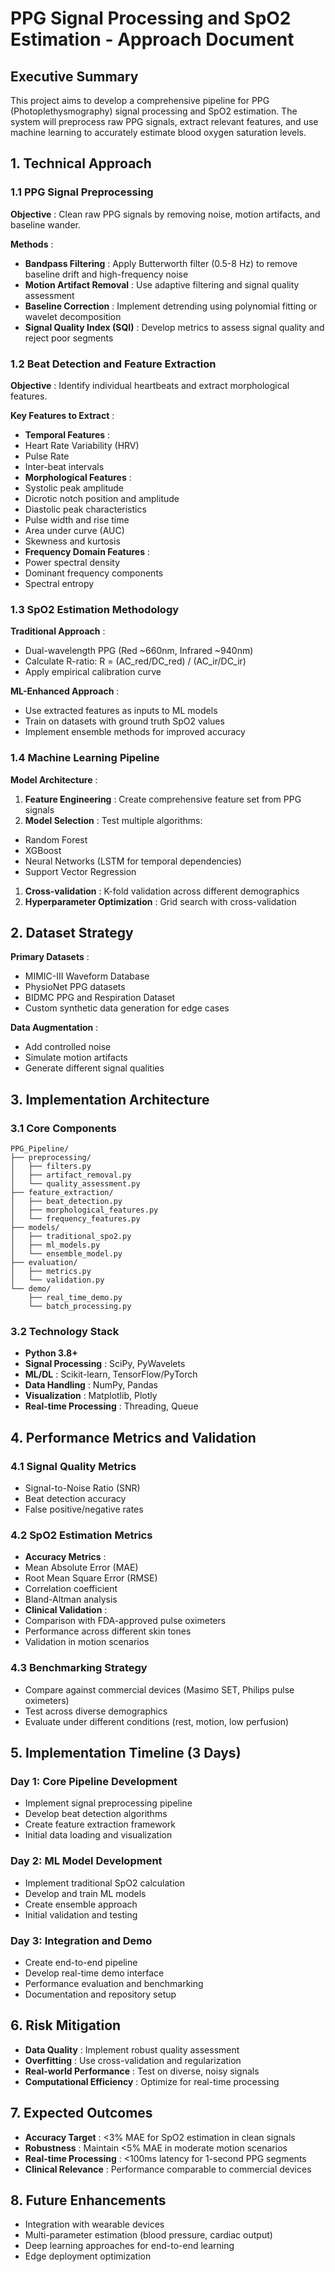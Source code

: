 # PPG Signal Processing and SpO2 Estimation - Approach Document

## Executive Summary

This project aims to develop a comprehensive pipeline for PPG (Photoplethysmography) signal processing and SpO2 estimation. The system will preprocess raw PPG signals, extract relevant features, and use machine learning to accurately estimate blood oxygen saturation levels.

## 1. Technical Approach

### 1.1 PPG Signal Preprocessing

 **Objective** : Clean raw PPG signals by removing noise, motion artifacts, and baseline wander.

 **Methods** :

* **Bandpass Filtering** : Apply Butterworth filter (0.5-8 Hz) to remove baseline drift and high-frequency noise
* **Motion Artifact Removal** : Use adaptive filtering and signal quality assessment
* **Baseline Correction** : Implement detrending using polynomial fitting or wavelet decomposition
* **Signal Quality Index (SQI)** : Develop metrics to assess signal quality and reject poor segments

### 1.2 Beat Detection and Feature Extraction

 **Objective** : Identify individual heartbeats and extract morphological features.

 **Key Features to Extract** :

* **Temporal Features** :
* Heart Rate Variability (HRV)
* Pulse Rate
* Inter-beat intervals
* **Morphological Features** :
* Systolic peak amplitude
* Dicrotic notch position and amplitude
* Diastolic peak characteristics
* Pulse width and rise time
* Area under curve (AUC)
* Skewness and kurtosis
* **Frequency Domain Features** :
* Power spectral density
* Dominant frequency components
* Spectral entropy

### 1.3 SpO2 Estimation Methodology

 **Traditional Approach** :

* Dual-wavelength PPG (Red ~660nm, Infrared ~940nm)
* Calculate R-ratio: R = (AC_red/DC_red) / (AC_ir/DC_ir)
* Apply empirical calibration curve

 **ML-Enhanced Approach** :

* Use extracted features as inputs to ML models
* Train on datasets with ground truth SpO2 values
* Implement ensemble methods for improved accuracy

### 1.4 Machine Learning Pipeline

 **Model Architecture** :

1. **Feature Engineering** : Create comprehensive feature set from PPG signals
2. **Model Selection** : Test multiple algorithms:

* Random Forest
* XGBoost
* Neural Networks (LSTM for temporal dependencies)
* Support Vector Regression

1. **Cross-validation** : K-fold validation across different demographics
2. **Hyperparameter Optimization** : Grid search with cross-validation

## 2. Dataset Strategy

 **Primary Datasets** :

* MIMIC-III Waveform Database
* PhysioNet PPG datasets
* BIDMC PPG and Respiration Dataset
* Custom synthetic data generation for edge cases

 **Data Augmentation** :

* Add controlled noise
* Simulate motion artifacts
* Generate different signal qualities

## 3. Implementation Architecture

### 3.1 Core Components

```
PPG_Pipeline/
├── preprocessing/
│   ├── filters.py
│   ├── artifact_removal.py
│   └── quality_assessment.py
├── feature_extraction/
│   ├── beat_detection.py
│   ├── morphological_features.py
│   └── frequency_features.py
├── models/
│   ├── traditional_spo2.py
│   ├── ml_models.py
│   └── ensemble_model.py
├── evaluation/
│   ├── metrics.py
│   └── validation.py
└── demo/
    ├── real_time_demo.py
    └── batch_processing.py
```

### 3.2 Technology Stack

* **Python 3.8+**
* **Signal Processing** : SciPy, PyWavelets
* **ML/DL** : Scikit-learn, TensorFlow/PyTorch
* **Data Handling** : NumPy, Pandas
* **Visualization** : Matplotlib, Plotly
* **Real-time Processing** : Threading, Queue

## 4. Performance Metrics and Validation

### 4.1 Signal Quality Metrics

* Signal-to-Noise Ratio (SNR)
* Beat detection accuracy
* False positive/negative rates

### 4.2 SpO2 Estimation Metrics

* **Accuracy Metrics** :
* Mean Absolute Error (MAE)
* Root Mean Square Error (RMSE)
* Correlation coefficient
* Bland-Altman analysis
* **Clinical Validation** :
* Comparison with FDA-approved pulse oximeters
* Performance across different skin tones
* Validation in motion scenarios

### 4.3 Benchmarking Strategy

* Compare against commercial devices (Masimo SET, Philips pulse oximeters)
* Test across diverse demographics
* Evaluate under different conditions (rest, motion, low perfusion)

## 5. Implementation Timeline (3 Days)

### Day 1: Core Pipeline Development

* Implement signal preprocessing pipeline
* Develop beat detection algorithms
* Create feature extraction framework
* Initial data loading and visualization

### Day 2: ML Model Development

* Implement traditional SpO2 calculation
* Develop and train ML models
* Create ensemble approach
* Initial validation and testing

### Day 3: Integration and Demo

* Create end-to-end pipeline
* Develop real-time demo interface
* Performance evaluation and benchmarking
* Documentation and repository setup

## 6. Risk Mitigation

* **Data Quality** : Implement robust quality assessment
* **Overfitting** : Use cross-validation and regularization
* **Real-world Performance** : Test on diverse, noisy signals
* **Computational Efficiency** : Optimize for real-time processing

## 7. Expected Outcomes

* **Accuracy Target** : <3% MAE for SpO2 estimation in clean signals
* **Robustness** : Maintain <5% MAE in moderate motion scenarios
* **Real-time Processing** : <100ms latency for 1-second PPG segments
* **Clinical Relevance** : Performance comparable to commercial devices

## 8. Future Enhancements

* Integration with wearable devices
* Multi-parameter estimation (blood pressure, cardiac output)
* Deep learning approaches for end-to-end learning
* Edge deployment optimization
